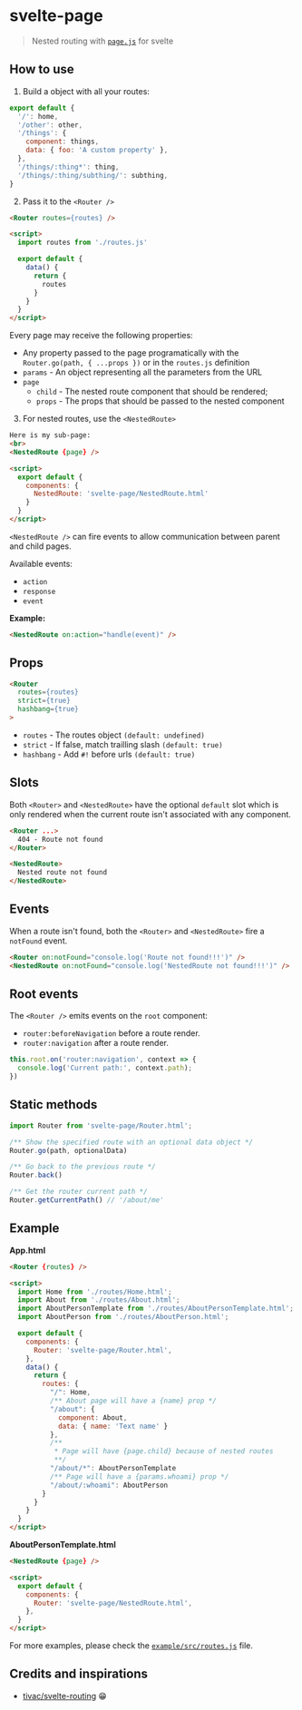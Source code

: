 # svelte-page

> Nested routing with [`page.js`](https://github.com/visionmedia/page.js) for svelte

## How to use

1. Build a object with all your routes:

```js
export default {
  '/': home,
  '/other': other,
  '/things': {
    component: things,
    data: { foo: 'A custom property' },
  },
  '/things/:thing*': thing,
  '/things/:thing/subthing/': subthing,
}
```

2. Pass it to the `<Router />`

```html
<Router routes={routes} />

<script>
  import routes from './routes.js'

  export default {
    data() {
      return {
        routes
      }
    }
  }
</script>
```

Every page may receive the following properties:

- Any property passed to the page programatically with the `Router.go(path, { ...props })` or in the `routes.js` definition
- `params` - An object representing all the parameters from the URL
- `page`
  - `child` - The nested route component that should be rendered;
  - `props` - The props that should be passed to the nested component

3. For nested routes, use the `<NestedRoute>`

```html
Here is my sub-page:
<br>
<NestedRoute {page} />

<script>
  export default {
    components: {
      NestedRoute: 'svelte-page/NestedRoute.html'
    }
  }
</script>
```

`<NestedRoute />` can fire events to allow communication between parent and child pages.

Available events:

- `action`
- `response`
- `event`

**Example:**

```html
<NestedRoute on:action="handle(event)" />
```

## Props

```html
<Router
  routes={routes}
  strict={true}
  hashbang={true}
>
```

- `routes` - The routes object `(default: undefined)`
- `strict` - If false, match trailling slash `(default: true)`
- `hashbang` - Add `#!` before urls `(default: true)`

## Slots

Both `<Router>` and `<NestedRoute>` have the optional `default` slot which is only rendered when the current route isn't associated with any component.

```html
<Router ...>
  404 - Route not found
</Router>

<NestedRoute>
  Nested route not found
</NestedRoute>
```

## Events

When a route isn't found, both the `<Router>` and `<NestedRoute>` fire a `notFound` event.

```html
<Router on:notFound="console.log('Route not found!!!')" />
<NestedRoute on:notFound="console.log('NestedRoute not found!!!')" />
```

## Root events

The `<Router />` emits events on the `root` component:

- `router:beforeNavigation` before a route render.
- `router:navigation` after a route render.

```js
this.root.on('router:navigation', context => {
  console.log('Current path:', context.path);
})
```

## Static methods

```js
import Router from 'svelte-page/Router.html';

/** Show the specified route with an optional data object */
Router.go(path, optionalData)

/** Go back to the previous route */
Router.back()

/** Get the router current path */
Router.getCurrentPath() // '/about/me'
```

## Example

**App.html**

```html
<Router {routes} />

<script>
  import Home from './routes/Home.html';
  import About from './routes/About.html';
  import AboutPersonTemplate from './routes/AboutPersonTemplate.html';
  import AboutPerson from './routes/AboutPerson.html';

  export default {
    components: {
      Router: 'svelte-page/Router.html',
    },
    data() {
      return {
        routes: {
          "/": Home,
          /** About page will have a {name} prop */
          "/about": {
            component: About,
            data: { name: 'Text name' }
          },
          /**
           * Page will have {page.child} because of nested routes
           **/
          "/about/*": AboutPersonTemplate
          /** Page will have a {params.whoami} prop */
          "/about/:whoami": AboutPerson
        }
      }
    }
  }
</script>
```

**AboutPersonTemplate.html**

```html
<NestedRoute {page} />

<script>
  export default {
    components: {
      Router: 'svelte-page/NestedRoute.html',
    },
  }
</script>
```

For more examples, please check the [`example/src/routes.js`](https://github.com/kaisermann/svelte-router/blob/master/example/src/routes.js) file.

## Credits and inspirations

- [tivac/svelte-routing](https://github.com/tivac/svelte-routing/) :grin: